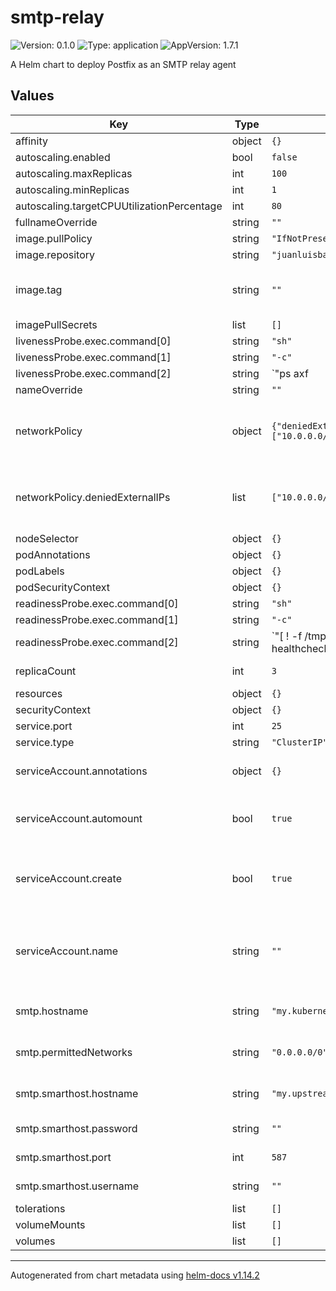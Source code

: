# smtp-relay

![Version: 0.1.0](https://img.shields.io/badge/Version-0.1.0-informational?style=flat-square) ![Type: application](https://img.shields.io/badge/Type-application-informational?style=flat-square) ![AppVersion: 1.7.1](https://img.shields.io/badge/AppVersion-1.7.1-informational?style=flat-square)

A Helm chart to deploy Postfix as an SMTP relay agent

## Values

| Key | Type | Default | Description |
|-----|------|---------|-------------|
| affinity | object | `{}` |  |
| autoscaling.enabled | bool | `false` |  |
| autoscaling.maxReplicas | int | `100` |  |
| autoscaling.minReplicas | int | `1` |  |
| autoscaling.targetCPUUtilizationPercentage | int | `80` |  |
| fullnameOverride | string | `""` |  |
| image.pullPolicy | string | `"IfNotPresent"` |  |
| image.repository | string | `"juanluisbaptiste/postfix"` |  |
| image.tag | string | `""` | Overrides the image tag whose default is the chart appVersion. |
| imagePullSecrets | list | `[]` |  |
| livenessProbe.exec.command[0] | string | `"sh"` |  |
| livenessProbe.exec.command[1] | string | `"-c"` |  |
| livenessProbe.exec.command[2] | string | `"ps axf | fgrep -v grep | egrep -q /usr/libexec/postfix/master"` |  |
| nameOverride | string | `""` |  |
| networkPolicy | object | `{"deniedExternalIPs":["10.0.0.0/8","172.16.0.0/12","192.168.0.0/16"],"enabled":false}` | Whether or not to apply NetworkPolicy as part of the deployment |
| networkPolicy.deniedExternalIPs | list | `["10.0.0.0/8","172.16.0.0/12","192.168.0.0/16"]` | External addresses to which the pod will not have access |
| nodeSelector | object | `{}` |  |
| podAnnotations | object | `{}` |  |
| podLabels | object | `{}` |  |
| podSecurityContext | object | `{}` |  |
| readinessProbe.exec.command[0] | string | `"sh"` |  |
| readinessProbe.exec.command[1] | string | `"-c"` |  |
| readinessProbe.exec.command[2] | string | `"[ ! -f /tmp/container_is_terminating ] && printf \"EHLO healthcheck\\n\" | nc 127.0.0.1 25 | grep -qE \"^220.*ESMTP Postfix\""` |  |
| replicaCount | int | `3` | How many SMTP servers to create |
| resources | object | `{}` |  |
| securityContext | object | `{}` |  |
| service.port | int | `25` |  |
| service.type | string | `"ClusterIP"` |  |
| serviceAccount.annotations | object | `{}` | Annotations to add to the service account |
| serviceAccount.automount | bool | `true` | Automatically mount a ServiceAccount's API credentials? |
| serviceAccount.create | bool | `true` | Specifies whether a service account should be created |
| serviceAccount.name | string | `""` | If not set and create is true, a name is generated using the fullname template |
| smtp.hostname | string | `"my.kubernetes.smtp"` | This SMTP server's hostname |
| smtp.permittedNetworks | string | `"0.0.0.0/0"` | Networks permitted to use this as a relay |
| smtp.smarthost.hostname | string | `"my.upstream.smtp"` | Upstream SMTP SmartHost hostname |
| smtp.smarthost.password | string | `""` | Password for the smarthost |
| smtp.smarthost.port | int | `587` | Port for the smarthost |
| smtp.smarthost.username | string | `""` | Username for the smarthost |
| tolerations | list | `[]` |  |
| volumeMounts | list | `[]` |  |
| volumes | list | `[]` |  |

----------------------------------------------
Autogenerated from chart metadata using [helm-docs v1.14.2](https://github.com/norwoodj/helm-docs/releases/v1.14.2)
